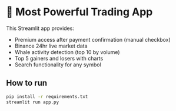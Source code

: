 # 🚀 Most Powerful Trading App

This Streamlit app provides:
- Premium access after payment confirmation (manual checkbox)
- Binance 24hr live market data
- Whale activity detection (top 10 by volume)
- Top 5 gainers and losers with charts
- Search functionality for any symbol

## How to run
```bash
pip install -r requirements.txt
streamlit run app.py
```

